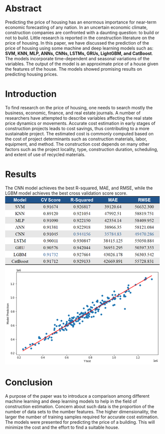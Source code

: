 # Abstract
Predicting the price of housing has an enormous importance for near-term economic forecasting of any nation. In an uncertain economic climate, construction companies are confronted with a daunting question: to build or not to build. Little research is reported in the construction literature on the price of housing. In this paper, we have discussed the prediction of the price of housing using some machine and deep learning models such as: **SVM, KNN, MLP, ANNs, CNNs, LSTMs, GRUs, LightGBM, and CatBoost**. The models incorporate time-dependent and seasonal variations of the variables. The output of the model is an approximate price of a house given the features of the house. The models showed promising results on predicting housing prices.

# Introduction
To find research on the price of housing, one needs to search mostly the business, economic, finance, and real estate journals. A number of researchers have attempted to describe variables affecting the real state price dynamics or movements. Accurate cost estimation in early stages of construction projects leads to cost savings, thus contributing to a more sustainable project. The estimated cost is commonly computed based on the cost of project determinants such as construction materials, labor, equipment, and method. The construction cost depends on many other factors such as the project locality, type, construction duration, scheduling, and extent of use of recycled materials.

# Results
The CNN model achieves the best R-squared, MAE, and RMSE, while the LGBM model achieves the best cross validation score score.
<img  src="Images/Results.png"/>
<img  src="Images/CNN performance on the testing data.png"/>

# Conclusion
A purpose of the paper was to introduce a comparison among different machine learning and deep learning models to help in the field of construction estimation. Concern about such data is the proportion of the number of data sets to the number features. The higher dimensionality, the larger the number of training samples required for accurate cost estimation. The models were presented for predicting the price of a building. This will minimize the cost and the effort to find a suitable house. 
